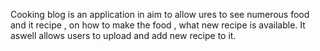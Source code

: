 
Cooking blog is an application in aim to allow ures to see numerous food and it recipe , on how to make the food , 
what new recipe is available. It aswell allows users to upload and add new recipe to it.
